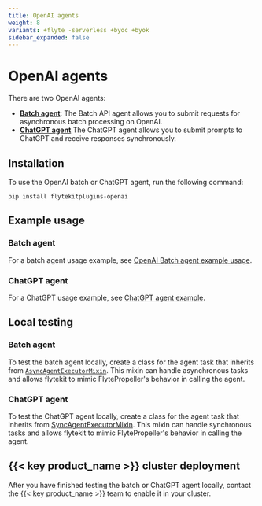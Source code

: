 ```yaml
---
title: OpenAI agents
weight: 8
variants: +flyte -serverless +byoc +byok
sidebar_expanded: false
---
```


# OpenAI agents

There are two OpenAI agents:
* [**Batch agent**](./batch-agent-example): The Batch API agent allows you to submit requests for asynchronous batch processing on OpenAI.
* [**ChatGPT agent**](./chatgpt-agent-example) The ChatGPT agent allows you to submit prompts to ChatGPT and receive responses synchronously.

## Installation

To use the OpenAI batch or ChatGPT agent, run the following command:

```
pip install flytekitplugins-openai
```

## Example usage

### Batch agent

For a batch agent usage example, see [OpenAI Batch agent example usage](./batch-agent-example).

### ChatGPT agent

For a ChatGPT usage example, see [ChatGPT agent example](./chatgpt-agent-example).

## Local testing

### Batch agent

To test the batch agent locally, create a class for the agent task that inherits from [`AsyncAgentExecutorMixin`](https://github.com/flyteorg/flytekit/blob/03d23011fcf955838669bd5058c8ced17c6de3ee/flytekit/extend/backend/base_agent.py#L278-382). This mixin can handle asynchronous tasks and allows flytekit to mimic FlytePropeller's behavior in calling the agent.

### ChatGPT agent

To test the ChatGPT agent locally, create a class for the agent task that inherits from [SyncAgentExecutorMixin](https://github.com/flyteorg/flytekit/blob/03d23011fcf955838669bd5058c8ced17c6de3ee/flytekit/extend/backend/base_agent.py#L232-275). This mixin can handle synchronous tasks and allows flytekit to mimic FlytePropeller's behavior in calling the agent.

## {{< key product_name >}} cluster deployment

After you have finished testing the batch or ChatGPT agent locally, contact the {{< key product_name >}} team to enable it in your cluster.

